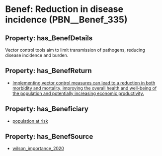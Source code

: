 # Benef: __Reduction in disease incidence__ (PBN__Benef_335)

## Property: has_BenefDetails

Vector control tools aim to limit transmission of pathogens, reducing disease incidence and burden.

## Property: has_BenefReturn

* [Implementing vector control measures can lead to a reduction in both morbidity and mortality, improving the overall health and well-being of the population and potentially increasing economic productivity.](../BenefReturn/PBN__BenefReturn_352)

## Property: has_Beneficiary

* [population at risk](../Stakeholder/PBN__Stakeholder_157)

## Property: has_BenefSource

* [wilson_importance_2020](../Article/PBN__Article_64)

